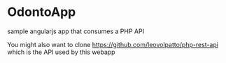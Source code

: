 # OdontoApp
sample angularjs app that consumes a PHP API

You might also want to clone https://github.com/leovolpatto/php-rest-api which is the API used by this webapp
